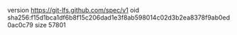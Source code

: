version https://git-lfs.github.com/spec/v1
oid sha256:f15d1bca1df6b8f15c206dad1e3f8ab598014c02d3b2ea8378f9ab0ed0ac0c79
size 57801
